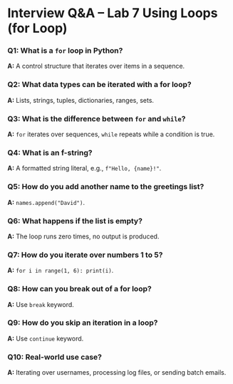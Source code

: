 # Interview Q&A – Lab 7 Using Loops (for Loop)

### Q1: What is a `for` loop in Python?
**A:** A control structure that iterates over items in a sequence.

### Q2: What data types can be iterated with a for loop?
**A:** Lists, strings, tuples, dictionaries, ranges, sets.

### Q3: What is the difference between `for` and `while`?
**A:** `for` iterates over sequences, `while` repeats while a condition is true.

### Q4: What is an f-string?
**A:** A formatted string literal, e.g., `f"Hello, {name}!"`.

### Q5: How do you add another name to the greetings list?
**A:** `names.append("David")`.

### Q6: What happens if the list is empty?
**A:** The loop runs zero times, no output is produced.

### Q7: How do you iterate over numbers 1 to 5?
**A:** `for i in range(1, 6): print(i)`.

### Q8: How can you break out of a for loop?
**A:** Use `break` keyword.

### Q9: How do you skip an iteration in a loop?
**A:** Use `continue` keyword.

### Q10: Real-world use case?
**A:** Iterating over usernames, processing log files, or sending batch emails.

